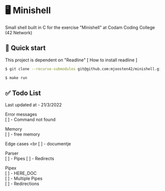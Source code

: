 # 🖥 Minishell

Small shell built in C for the exercise "Minishell" at Codam Coding College (42 Network)

## 🚀 Quick start
This project is dependent on "Readline"
[ How to install readline ]
```bash
$ git clone --recurse-submodules git@github.com:mjoosten42/minishell.git

$ make run
```

## ✅ Todo List

Last updated at - 21/3/2022

Error messages <br>
	[ ] - Command not found

Memory <br>
	[ ] - free memory

Edge cases <br
	[ ] - documentje

Parser <br>
	[ ] - Pipes
	[ ] - Redirects

Pipex <br>
	[ ] - HERE_DOC <br>
	[ ] - Multiple Pipes <br>
	[ ] - Redirections <br>
